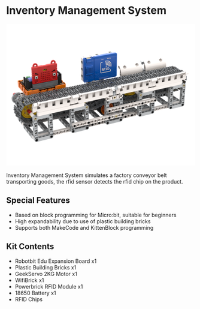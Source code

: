 # Inventory Management System

![](./images/belt.png)

Inventory Management System simulates a factory conveyor belt transporting goods, the rfid sensor detects the rfid chip on the product.

## Special Features

- Based on block programming for Micro:bit, suitable for beginners
- High expandability due to use of plastic building bricks
- Supports both MakeCode and KittenBlock programming

## Kit Contents

- Robotbit Edu Expansion Board x1
- Plastic Building Bricks x1
- GeekServo 2KG Motor x1
- WifiBrick x1
- Powerbrick RFID Module x1
- 18650 Battery x1
- RFID Chips